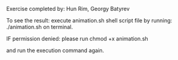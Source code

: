 Exercise completed by: Hun Rim, Georgy Batyrev

To see the result:
execute animation.sh shell script file by running:
./animation.sh
on terminal.

IF permission denied:
please run
chmod +x animation.sh

and run the execution command again.

